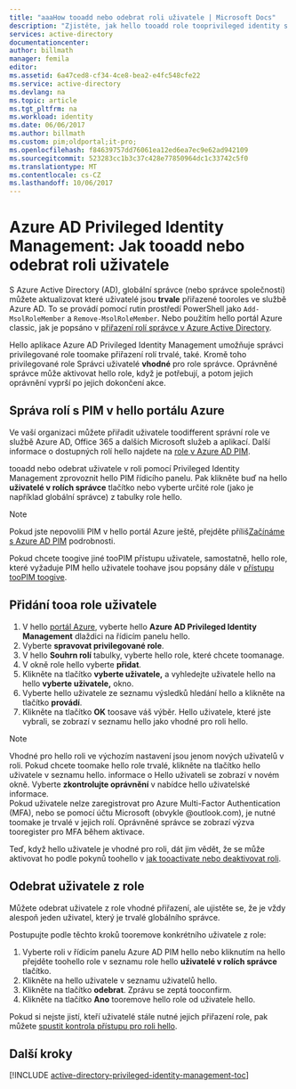 ```yaml
---
title: "aaaHow tooadd nebo odebrat roli uživatele | Microsoft Docs"
description: "Zjistěte, jak hello tooadd role tooprivileged identity s aplikací Azure Active Directory Privileged Identity Management."
services: active-directory
documentationcenter: 
author: billmath
manager: femila
editor: 
ms.assetid: 6a47ced8-cf34-4ce8-bea2-e4fc548cfe22
ms.service: active-directory
ms.devlang: na
ms.topic: article
ms.tgt_pltfrm: na
ms.workload: identity
ms.date: 06/06/2017
ms.author: billmath
ms.custom: pim;oldportal;it-pro;
ms.openlocfilehash: f84639757dd76061ea12ed6ea7ec9e62ad942109
ms.sourcegitcommit: 523283cc1b3c37c428e77850964dc1c33742c5f0
ms.translationtype: MT
ms.contentlocale: cs-CZ
ms.lasthandoff: 10/06/2017
---
```

# <a name="azure-ad-privileged-identity-management-how-tooadd-or-remove-a-user-role"></a>Azure AD Privileged Identity Management: Jak tooadd nebo odebrat roli uživatele
S Azure Active Directory (AD), globální správce (nebo správce společnosti) můžete aktualizovat které uživatelé jsou **trvale** přiřazené tooroles ve službě Azure AD. To se provádí pomocí rutin prostředí PowerShell jako `Add-MsolRoleMember` a `Remove-MsolRoleMember`. Nebo použitím hello portál Azure classic, jak je popsáno v [přiřazení rolí správce v Azure Active Directory](active-directory-assign-admin-roles.md).

Hello aplikace Azure AD Privileged Identity Management umožňuje správci privilegované role toomake přiřazení rolí trvalé, také. Kromě toho privilegované role Správci uživatelé **vhodné** pro role správce. Oprávněné správce může aktivovat hello role, když je potřebují, a potom jejich oprávnění vyprší po jejich dokončení akce.

## <a name="manage-roles-with-pim-in-hello-azure-portal"></a>Správa rolí s PIM v hello portálu Azure
Ve vaší organizaci můžete přiřadit uživatele toodifferent správní role ve službě Azure AD, Office 365 a dalších Microsoft služeb a aplikací.  Další informace o dostupných rolí hello najdete na [role v Azure AD PIM](active-directory-privileged-identity-management-roles.md).

tooadd nebo odebrat uživatele v roli pomocí Privileged Identity Management zprovoznit hello PIM řídicího panelu. Pak klikněte buď na hello **uživatelé v rolích správce** tlačítko nebo vyberte určité role (jako je například globální správce) z tabulky role hello.

> [!NOTE]
> Pokud jste nepovolili PIM v hello portál Azure ještě, přejděte příliš[Začínáme s Azure AD PIM](active-directory-privileged-identity-management-getting-started.md) podrobnosti.

Pokud chcete toogive jiné tooPIM přístupu uživatele, samostatně, hello role, které vyžaduje PIM hello uživatele toohave jsou popsány dále v [přístupu tooPIM toogive](active-directory-privileged-identity-management-how-to-give-access-to-pim.md).

## <a name="add-a-user-tooa-role"></a>Přidání tooa role uživatele
1. V hello [portál Azure](https://portal.azure.com/), vyberte hello **Azure AD Privileged Identity Management** dlaždici na řídicím panelu hello.
2. Vyberte **spravovat privilegované role**.
3. V hello **Souhrn rolí** tabulky, vyberte hello role, které chcete toomanage.
4. V okně role hello vyberte **přidat**.
5. Klikněte na tlačítko **vyberte uživatele,** a vyhledejte uživatele hello na hello **vyberte uživatele,** okno.  
6. Vyberte hello uživatele ze seznamu výsledků hledání hello a klikněte na tlačítko **provádí**.
7. Klikněte na tlačítko **OK** toosave váš výběr. Hello uživatele, které jste vybrali, se zobrazí v seznamu hello jako vhodné pro roli hello.

> [!NOTE]
> Vhodné pro hello roli ve výchozím nastavení jsou jenom nových uživatelů v roli. Pokud chcete toomake hello role trvalé, klikněte na tlačítko hello uživatele v seznamu hello. informace o Hello uživateli se zobrazí v novém okně. Vyberte **zkontrolujte oprávnění** v nabídce hello uživatelské informace.  
> Pokud uživatele nelze zaregistrovat pro Azure Multi-Factor Authentication (MFA), nebo se pomocí účtu Microsoft (obvykle @outlook.com), je nutné toomake je trvalé v jejich rolí. Oprávněné správce se zobrazí výzva tooregister pro MFA během aktivace.

Teď, když hello uživatele je vhodné pro roli, dát jim vědět, že se může aktivovat ho podle pokynů toohello v [jak tooactivate nebo deaktivovat roli](active-directory-privileged-identity-management-how-to-activate-role.md).

## <a name="remove-a-user-from-a-role"></a>Odebrat uživatele z role
Můžete odebrat uživatele z role vhodné přiřazení, ale ujistěte se, že je vždy alespoň jeden uživatel, který je trvalé globálního správce.

Postupujte podle těchto kroků tooremove konkrétního uživatele z role:

1. Vyberte roli v řídicím panelu Azure AD PIM hello nebo kliknutím na hello přejděte toohello role v seznamu role hello **uživatelé v rolích správce** tlačítko.
2. Klikněte na hello uživatele v seznamu uživatelů hello.
3. Klikněte na tlačítko **odebrat**. Zprávu se zeptá tooconfirm.
4. Klikněte na tlačítko **Ano** tooremove hello role od uživatele hello.

Pokud si nejste jistí, kteří uživatelé stále nutné jejich přiřazení role, pak můžete [spustit kontrola přístupu pro roli hello](active-directory-privileged-identity-management-how-to-start-security-review.md).

## <a name="next-steps"></a>Další kroky
[!INCLUDE [active-directory-privileged-identity-management-toc](../../includes/active-directory-privileged-identity-management-toc.md)]

